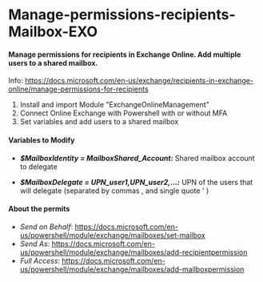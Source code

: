 # Manage-permissions-recipients-Mailbox-EXO

#### Manage permissions for recipients in Exchange Online. Add multiple users to a shared mailbox.

Info: https://docs.microsoft.com/en-us/exchange/recipients-in-exchange-online/manage-permissions-for-recipients

1. Install and import Module "ExchangeOnlineManagement"
2. Connect Online Exchange with Powershell with or without MFA
3. Set variables and add users to a shared mailbox

#### Variables to Modify

- ***$MailboxIdentity = MailboxShared_Account:*** Shared mailbox account to delegate

- ***$MailboxDelegate = UPN_user1,UPN_user2,...:*** UPN of the users that will delegate (separated by commas , and single quote ' )

#### About the permits

- *Send on Behalf*: https://docs.microsoft.com/en-us/powershell/module/exchange/mailboxes/set-mailbox
- *Send As*: https://docs.microsoft.com/en-us/powershell/module/exchange/mailboxes/add-recipientpermission
- *Full Access*: https://docs.microsoft.com/en-us/powershell/module/exchange/mailboxes/add-mailboxpermission
